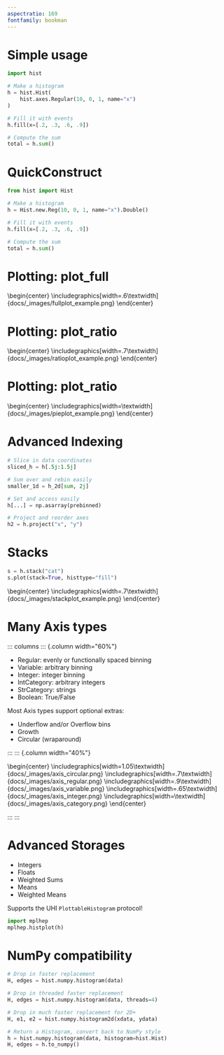 ```yaml
---
aspectratio: 169
fontfamily: bookman
---
```


# Simple usage

<!--
Build with:
pandoc docs/banner_slides.md -t beamer -o banner_slides.pdf

Converted to GIF with ezgif.com, 300 ms delay time.
-->

```python
import hist

# Make a histogram
h = hist.Hist(
    hist.axes.Regular(10, 0, 1, name="x")
)

# Fill it with events
h.fill(x=[.2, .3, .6, .9])

# Compute the sum
total = h.sum()
```

# QuickConstruct

```python
from hist import Hist

# Make a histogram
h = Hist.new.Reg(10, 0, 1, name="x").Double()

# Fill it with events
h.fill(x=[.2, .3, .6, .9])

# Compute the sum
total = h.sum()
```

# Plotting: plot_full

\begin{center}
  \includegraphics[width=.6\textwidth]{docs/_images/fullplot_example.png}
\end{center}

# Plotting: plot_ratio

\begin{center}
  \includegraphics[width=.7\textwidth]{docs/_images/ratioplot_example.png}
\end{center}


# Plotting: plot_ratio

\begin{center}
  \includegraphics[width=\textwidth]{docs/_images/pieplot_example.png}
\end{center}


# Advanced Indexing

```python
# Slice in data coordinates
sliced_h = h[.5j:1.5j]

# Sum over and rebin easily
smaller_1d = h_2d[sum, 2j]

# Set and access easily
h[...] = np.asarray(prebinned)

# Project and reorder axes
h2 = h.project("x", "y")
```


# Stacks

```python
s = h.stack("cat")
s.plot(stack=True, histtype="fill")
```

\begin{center}
  \includegraphics[width=.7\textwidth]{docs/_images/stackplot_example.png}
\end{center}



# Many Axis types
::: columns
::: {.column width="60%"}

* Regular: evenly or functionally spaced binning
* Variable: arbitrary binning
* Integer: integer binning
* IntCategory: arbitrary integers
* StrCategory: strings
* Boolean: True/False

Most Axis types support optional extras:

* Underflow and/or Overflow bins
* Growth
* Circular (wraparound)

:::
::: {.column width="40%"}

\begin{center}
  \includegraphics[width=1.05\textwidth]{docs/_images/axis_circular.png}
  \includegraphics[width=.7\textwidth]{docs/_images/axis_regular.png}
  \includegraphics[width=.9\textwidth]{docs/_images/axis_variable.png}
  \includegraphics[width=.65\textwidth]{docs/_images/axis_integer.png}
  \includegraphics[width=\textwidth]{docs/_images/axis_category.png}
\end{center}

:::
:::



# Advanced Storages

* Integers
* Floats
* Weighted Sums
* Means
* Weighted Means

Supports the UHI `PlottableHistogram` protocol!

```python
import mplhep
mplhep.histplot(h)
```



# NumPy compatibility

```python
# Drop in faster replacement
H, edges = hist.numpy.histogram(data)

# Drop in threaded faster replacement
H, edges = hist.numpy.histogram(data, threads=4)

# Drop in much faster replacement for 2D+
H, e1, e2 = hist.numpy.histogram2d(xdata, ydata)

# Return a Histogram, convert back to NumPy style
h = hist.numpy.histogram(data, histogram=hist.Hist)
H, edges = h.to_numpy()
```
